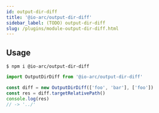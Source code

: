 ```yaml
---
id: output-dir-diff
title: '@io-arc/output-dir-diff'
sidebar_label: (TODO) output-dir-diff
slug: /plugins/module-output-dir-diff.html
---
```


## Usage

```shell
$ npm i @io-arc/output-dir-diff
```

```typescript title="index.ts"
import OutputDirDiff from '@io-arc/output-dir-diff'

const diff = new OutputDirDiff(['foo', 'bar'], ['foo'])
const res = diff.targetRelativePath()
console.log(res)
// -> '../'
```
